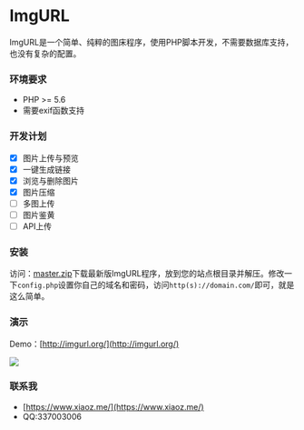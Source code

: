 # ImgURL
ImgURL是一个简单、纯粹的图床程序，使用PHP脚本开发，不需要数据库支持，也没有复杂的配置。

### 环境要求
* PHP >= 5.6
* 需要exif函数支持

### 开发计划
- [x] 图片上传与预览
- [x] 一键生成链接
- [x] 浏览与删除图片
- [x] 图片压缩
- [ ] 多图上传
- [ ] 图片鉴黄
- [ ] API上传

### 安装
<p>访问：<a href="https://github.com/helloxz/imgurl/archive/master.zip" target = "_blank" rel = "nofollow">master.zip</a>下载最新版ImgURL程序，放到您的站点根目录并解压。修改一下<code>config.php</code>设置你自己的域名和密码，访问<code>http(s)://domain.com/</code>即可，就是这么简单。</p>

### 演示
Demo：[http://imgurl.org/](http://imgurl.org/)


![](https://i.bk.tn/uploads/1712/230615302734.png)

### 联系我
* [https://www.xiaoz.me/](https://www.xiaoz.me/)
* QQ:337003006
